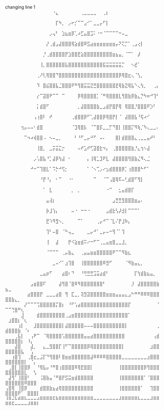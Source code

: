 changing line 1
⠀⠀⠀⠀⠀⠀⠀⠀⠀⠀⠀⠀⠀⠀⠀⠐⣄⠀⠀⠀⠀⠀⠀⠀⢀⣀⣀⣀⣀⠀⠀⢀⡆⠀⠀⠀⠀⠀⠀⠀⠀⠀⠀⠀⠀⠀⠀⠀⠀⠀⠀⠀⠀⠀⠀⠀⠀⠀⠀⠀
⠀⠀⠀⠀⠀⠀⠀⠀⠀⠀⠀⠀⠀⠀⠀⠀⡏⠳⡀⠀⡠⠖⡊⠉⠉⣠⠊⠁⣀⣀⡤⠋⡇⠀⠀⠀⠀⠀⠀⠀⠀⠀⠀⠀⠀⠀⠀⠀⠀⠀⠀⠀⠀⠀⠀⠀⠀⠀⠀⠀
⠀⠀⠀⠀⠀⠀⠀⠀⠀⠀⠀⠀⠀⠀⡠⢤⠃⠀⣱⣦⣶⡿⢁⠴⣋⣤⣿⣩⠅⠐⠒⠈⠉⠉⠉⠉⠒⠤⣀⠀⠀⠀⠀⠀⠀⠀⠀⠀⠀⠀⠀⠀⠀⠀⠀⠀⠀⠀⠀⠀
⠀⠀⠀⠀⠀⠀⠀⠀⠀⠀⠀⠀⠀⡜⢀⣾⣠⣼⣿⣿⣿⢿⣵⣾⣿⠿⣫⣴⣶⣶⣶⣶⣶⣶⣶⡤⠝⢍⡉⠁⢀⣠⢔⡇⠀⠀⠀⠀⠀⠀⠀⠀⠀⠀⠀⠀⠀⠀⠀⠀
⠀⠀⠀⠀⠀⠀⠀⠀⠀⠀⠀⠀⡘⢀⣾⣿⣿⣿⣿⡟⣱⣿⣿⣟⣵⣿⣿⣿⣿⣿⣿⣿⣿⣿⣶⣦⣤⡀⠈⠉⠁⠀⡼⠀⠀⠀⠀⠀⠀⠀⠀⠀⠀⠀⠀⠀⠀⠀⠀⠀
⠀⠀⠀⠀⠀⠀⠀⠀⠀⠀⠀⢸⡀⣿⣿⣿⣿⣿⣿⣧⣿⣿⣿⣿⣿⣿⣿⣿⣿⣿⣿⣯⣭⣭⣭⣭⣭⡉⠀⠀⠢⣞⠁⠀⠀⠀⠀⠀⠀⠀⠀⠀⠀⠀⠀⠀⠀⠀⠀⠀
⠀⠀⠀⠀⠀⠀⠀⠀⠀⠀⢀⠜⢇⢿⣿⣿⠙⣿⣿⣿⣿⣿⣿⣿⣿⣿⣿⣿⣿⣿⣿⣿⣿⣿⣿⣿⡿⢿⣿⣖⢄⠈⢣⡀⠀⠀⠀⠀⠀⠀⠀⠀⠀⠀⠀⠀⠀⠀⠀⠀
⠀⠀⠀⠀⠀⠀⠀⠀⠀⠀⠹⠀⣿⣮⣿⣿⣧⣈⣿⣿⣿⠟⠛⢻⣿⣭⣭⣝⣛⣿⣿⣿⣿⣿⣿⣟⢿⣷⣝⢿⣧⠑⢄⢳⡀⠀⠀⢀⡄⠀⠀⠀⠀⠀⠀⠀⠀⠀⠀⠀
⠀⠀⠀⠀⠀⠀⠀⠀⠀⠀⡔⠉⣽⣿⠟⠉⠉⠀⠉⠀⠀⠀⠀⡿⢿⣿⣿⣿⣿⡁⠈⠛⢿⣿⣿⣿⣇⢻⣿⣷⡿⣷⣄⡙⠳⠶⠚⢹⠃⠀⠀⠀⠀⠀⠀⠀⠀⠀⠀⠀
⠀⠀⠀⠀⠀⠀⠀⠀⠀⠀⡅⣾⣿⠋⠀⠀⠀⠀⠀⠀⠀⠀⠀⡀⣼⣿⣿⣿⣿⣷⣀⣠⣾⡟⣿⡟⢿⠀⢿⣿⣿⡘⣿⣿⣿⠟⡱⠃⠀⠀⠀⠀⠀⠀⠀⠀⠀⠀⠀⠀
⠀⠀⠀⠀⠀⠀⠀⠀⠀⢠⢰⣿⠇⠀⠞⠀⠀⠀⠀⠀⠀⢀⣾⣿⣿⡿⠋⢁⣼⣿⣿⡿⢿⣿⡟⡇⠈⠀⣼⣿⣿⣧⠘⢯⠴⠊⠀⠀⠀⠀⠀⠀⠀⠀⠀⠀⠀⠀⠀⠀
⠀⠀⠀⠀⠀⢲⡤⠤⠤⠂⣾⣿⠀⠀⠀⠀⠀⠀⠀⠀⠀⠈⣹⢿⣿⡧⠀⠈⠉⣿⡯⣀⣀⡋⠙⣿⡇⢸⣿⣿⡍⠻⢷⡈⠳⢄⣀⣀⠄⠀⠀⠀⠀⠀⠀⠀⠀⠀⠀⠀
⠀⠀⠀⠀⠀⠀⠉⠲⠴⢾⣿⣿⠠⠀⠢⠤⣀⡀⠀⠀⠀⠀⠃⠘⠋⣀⡤⠚⠋⠀⠤⠄⠀⠀⠀⣿⡇⣾⣿⣿⣿⣄⢀⣀⣀⣤⠞⠃⠀⠀⠀⠀⠀⠀⠀⠀⠀⠀⠀⠀
⠀⠀⠀⠀⠀⠀⠀⠀⠀⠀⢸⣿⡀⠀⣀⡭⣭⣍⡒⠀⠀⠀⠀⠤⠞⣡⠞⢋⣽⣿⣗⠲⡄⠀⢀⣿⣿⣿⣿⣿⣷⡘⣄⢲⠢⣼⠀⠀⠀⠀⠀⠀⠀⠀⠀⠀⠀⠀⠀⠀
⠀⠀⠀⠀⠀⠀⠀⠀⠀⡠⢡⣿⣧⠘⡁⣼⡿⢳⣼⠀⠂⠀⠀⠀⠀⠀⡄⢸⢿⣁⣹⠟⣇⠀⣼⣿⣿⣿⣿⢻⣿⣷⣌⠻⢄⣈⠀⠀⠀⠀⠀⠀⠀⠀⠀⠀⠀⠀⠀⠀
⠀⠀⠀⠀⠀⠀⠀⠀⠚⠒⠉⢹⣿⣇⠁⠩⡓⠚⢫⡂⠀⠀⠀⠀⠀⠀⠁⠈⠢⢉⡠⠔⣢⣾⣿⣿⣿⡿⡁⢰⣿⣿⣿⠓⠋⠁⠀⠀⠀⠀⠀⠀⠀⠀⠀⠀⠀⠀⠀⠀
⠀⠀⠀⠀⠀⠀⠀⠀⠀⠀⠀⠘⡟⠘⡄⠀⠂⠉⠀⠀⠐⠂⠀⠀⠀⠀⠀⠀⠉⠀⠀⠈⠉⢠⣿⢿⠯⠤⢃⣾⣿⠋⢻⡇⠀⠀⠀⠀⠀⠀⠀⠀⠀⠀⠀⠀⠀⠀⠀⠀
⠀⠀⠀⠀⠀⠀⠀⠀⠀⠀⠀⠀⠁⠀⣇⠀⠀⠀⠀⠀⠀⡀⠀⡀⠀⠀⠀⠀⠀⠀⠀⠀⠐⠉⠀⠀⣂⣤⣾⣿⡏⠀⠀⠀⠀⠀⠀⠀⠀⠀⠀⠀⠀⠀⠀⠀⠀⠀⠀⠀
⠀⠀⠀⠀⠀⠀⠀⠀⠀⠀⠀⠀⠀⣤⢼⡆⠀⠀⠀⠀⠀⠀⠀⠀⠀⠀⠀⠀⠀⠀⠀⠀⠀⠀⣠⣛⣛⣻⣿⣿⣿⣶⣤⠄⠀⠀⠀⠀⠀⠀⠀⠀⠀⠀⠀⠀⠀⠀⠀⠀
⠀⠀⠀⠀⠀⠀⠀⠀⠀⠀⠀⠀⠀⡷⣸⢱⡄⠀⠀⠀⠀⠤⠐⠀⠒⠒⠐⠀⠀⠀⠀⠀⣠⣾⣗⢣⡼⣺⡇⠉⠉⠉⠁⠀⠀⠀⠀⠀⠀⠀⠀⠀⠀⠀⠀⠀⠀⠀⠀⠀
⠀⠀⠀⠀⠀⠀⠀⠀⠀⠀⠀⠀⠀⣟⠱⠻⣻⠢⡀⠀⠀⠀⠀⠉⠁⠀⠀⠀⠀⢀⡤⠚⠉⠈⣇⠌⡟⣸⠷⡄⠀⠀⠀⠀⠀⠀⠀⠀⠀⠀⠀⠀⠀⠀⠀⠀⠀⠀⠀⠀
⠀⠀⠀⠀⠀⠀⠀⠀⠀⠀⠀⠀⠀⢹⠃⠤⣿⠀⠈⠓⢤⣀⠀⠀⠀⠀⣀⡤⠚⠁⣀⡤⠤⠒⢻⠈⠁⢹⠀⠀⠀⠀⠀⠀⠀⠀⠀⠀⠀⠀⠀⠀⠀⠀⠀⠀⠀⠀⠀⠀
⠀⠀⠀⠀⠀⠀⠀⠀⠀⠀⠀⠀⠀⢸⠀⠀⣼⠀⠀⠀⡟⠪⣵⣶⣾⠭⠔⠒⠋⠉⢀⣀⣤⣶⣿⣀⣀⣸⡀⠀⠀⠀⠀⠀⠀⠀⠀⠀⠀⠀⠀⠀⠀⠀⠀⠀⠀⠀⠀⠀
⠀⠀⠀⠀⠀⠀⠀⠀⠀⠀⠀⠀⠀⠈⠉⠉⠉⠀⢀⡤⣷⣄⠀⠀⢀⣤⣤⣶⣶⣿⣿⣿⣿⣿⠟⠉⠉⠻⣷⣆⠀⠀⠀⠀⠀⠀⠀⠀⠀⠀⠀⠀⠀⠀⠀⠀⠀⠀⠀⠀
⠀⠀⠀⠀⠀⠀⠀⠀⠀⠀⠀⠀⠀⠀⠀⣀⠤⠊⠁⣰⢹⣿⠀⠀⢸⣿⣿⣿⣿⣿⣿⠿⣻⠋⠀⠀⠀⠀⠈⠻⣷⣤⣄⡀⠀⠀⠀⠀⠀⠀⠀⠀⠀⠀⠀⠀⠀⠀⠀⠀
⠀⠀⠀⠀⠀⠀⠀⠀⠀⠀⠀⣀⣤⡶⠋⠀⠀⠀⣴⣿⠆⠙⠀⠀⠘⢛⣛⣛⣩⣭⣴⣾⠃⠀⠀⠀⠀⠀⠀⠀⠀⡏⢳⣾⣷⣦⣤⡀⠀⠀⠀⠀⠀⠀⠀⠀⠀⠀⠀⠀
⠀⠀⠀⠀⠀⠀⠀⠀⣠⣶⣿⣿⠏⠀⠀⠀⠀⣼⢻⣿⠈⣿⠿⠻⣿⣿⣿⣿⣿⣿⣿⠃⠀⠀⠀⠀⠀⠀⠀⠀⡸⠀⣼⣿⣿⣿⣿⣿⣷⣦⣀⠀⠀⠀⠀⠀⠀⠀⠀⠀
⠀⠀⠀⠀⠀⠀⠀⣴⣿⣿⣿⡟⠀⣀⣀⣀⣴⣿⠀⢻⠀⣏⣀⡀⢽⣻⣽⣿⣿⣿⣿⣿⣶⣶⣶⣤⣤⣤⣄⣠⠓⠛⠛⠿⠿⠿⣿⣿⣿⣿⣿⣷⣄⡀⠀⠀⠀⠀⠀⠀
⠀⠀⠀⠀⠀⠀⡜⠉⠉⠉⢩⣿⣿⣿⣿⣿⡍⣿⡆⠀⠘⠋⢡⣴⣿⣿⣿⣿⣿⣿⣿⣿⣿⣿⣿⣿⣿⣿⣿⡏⠀⠀⠀⠀⠀⠀⠀⠀⠈⠉⠉⢙⣿⠛⢆⠀⠀⠀⠀⠀
⠀⠀⠀⠀⠀⣸⠀⠀⠀⠀⣾⣿⣿⣿⣿⣿⣿⣿⣿⢀⣠⣶⣿⣿⣿⣿⣿⣿⣿⣿⣿⣿⣿⣿⣿⣿⣿⣿⣿⠁⠀⠀⠀⠀⠀⠀⠀⠀⠀⠀⣰⣿⣿⡆⠈⢆⠀⠀⠀⠀
⠀⠀⠀⠀⢰⡇⠀⠀⠀⣸⣿⣿⣿⣿⣿⣿⣿⣿⡇⣼⣿⣿⣿⣿⣿⠤⠤⠤⣿⣿⣿⣿⣿⣿⣿⣿⣿⣿⡇⠀⠀⠀⠀⠀⠀⠀⠀⠀⢀⣾⣿⣿⣿⣷⠀⠈⠆⠀⠀⠀
⠀⠀⠀⢀⣧⡇⠀⠀⢠⠟⠉⠀⠈⢿⣿⣿⣿⣿⢡⣿⣿⣿⣿⣿⣿⣤⣤⣴⣿⣿⣿⣿⣿⣿⣿⣿⣿⣿⠀⠀⠀⠀⠀⠀⠀⠀⠀⢠⣾⣿⣿⣿⣿⣿⡆⠀⠸⡄⠀⠀
⠀⠀⠀⣼⣿⠀⠀⠀⣼⡀⠀⠀⣄⣀⣻⣿⣿⡏⢸⠋⠉⣿⣿⣿⣿⣿⡿⢿⣿⣿⣿⣿⣿⣿⣿⣿⣿⡇⠀⠀⠀⠀⠀⠀⠀⠀⣰⣿⣿⣿⣿⣿⣿⣿⣧⠀⠀⢡⠀⠀
⠀⠀⢰⣿⢹⠀⠀⢀⣿⣖⣀⣨⡏⠙⢻⣿⣿⠇⣿⣶⣶⣿⣿⣿⣿⣿⣿⣼⠿⠿⠿⠿⣿⣿⣿⣿⣿⣀⣀⣀⣀⣀⣀⣀⣀⣰⣿⣿⣿⣿⣿⣿⣿⣿⣿⡇⠀⠈⡄⠀
⠀⢀⣿⡇⢸⣿⣿⡿⠀⠀⠘⢿⣧⡤⠘⠛⣿⢰⣿⣿⣿⣿⠿⢿⣟⣿⣿⡇⠀⠀⠀⠀⠀⠀⠀⠀⢸⣿⣿⣿⣿⣿⣿⣿⡿⢻⣿⣿⣿⣿⣿⣿⣿⣿⣿⣇⠀⠀⢣⠀
⠀⣼⢻⠁⢸⣿⣿⠃⠀⠀⠀⢨⣿⣷⣤⠈⠛⣿⡟⣫⣭⣶⣾⣿⣿⣿⣿⣿⠀⠀⠀⠀⠀⠀⠀⠀⢸⣿⣿⣿⣿⣿⣿⣿⠁⠈⣿⣿⣿⣿⣿⣿⣿⣿⣿⠿⣿⣿⣿⠀
⢠⣿⢿⠀⢸⣿⡿⠀⠀⠀⠀⣾⣿⣿⣷⣦⣴⢿⣿⣿⣿⣿⣿⣿⣿⣿⣿⣿⠀⠀⠀⠀⠀⠀⠀⠀⢸⣿⣿⣿⣿⣿⣿⠁⠀⠀⢹⣿⣿⣿⣿⣿⣿⠟⠁⠀⣿⣿⣿⡇
⠸⠿⠬⠧⠾⠿⠧⠤⠤⠤⠴⠿⠿⠿⠿⠯⠷⠿⠿⠿⠿⠿⠿⠿⠿⠿⠿⠿⠤⠤⠤⠤⠤⠤⠤⠤⠼⠿⠿⠿⠿⠿⠧⠤⠤⠤⠼⠿⠿⠿⠿⠯⠤⠤⠤⠤⠼⠿⠿⠇